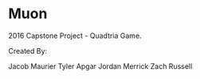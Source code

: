 # Muon
2016 Capstone Project - Quadtria Game.

Created By:

Jacob Maurier
Tyler Apgar
Jordan Merrick
Zach Russell